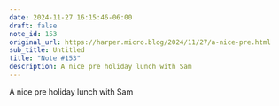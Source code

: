 ```yaml
---
date: 2024-11-27 16:15:46-06:00
draft: false
note_id: 153
original_url: https://harper.micro.blog/2024/11/27/a-nice-pre.html
sub_title: Untitled
title: "Note #153"
description: A nice pre holiday lunch with Sam
---
```


A nice pre holiday lunch with Sam
